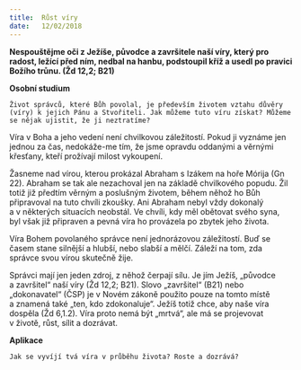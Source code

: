 ```yaml
---
title:  Růst víry
date:   12/02/2018
---
```


**Nespouštějme oči z Ježíše, původce a završitele naší víry, který pro radost, ležící před ním, nedbal na hanbu, podstoupil kříž a usedl po pravici Božího trůnu. (Žd 12,2; B21)** 

**Osobní studium** 

`Život správců, které Bůh povolal, je především životem vztahu důvěry (víry) k jejich Pánu a Stvořiteli. Jak můžeme tuto víru získat? Můžeme se nějak ujistit, že ji neztratíme?` 

Víra v Boha a jeho vedení není chvilkovou záležitostí. Pokud ji vyznáme jen jednou za čas, nedokáže-me tím, že jsme opravdu oddanými a věrnými křesťany, kteří prožívají milost vykoupení. 

Žasneme nad vírou, kterou prokázal Abraham s Izákem na hoře Mórija (Gn 22). Abraham se tak ale nezachoval jen na základě chvilkového popudu. Žil totiž již předtím věrným a poslušným životem, během něhož ho Bůh připravoval na tuto chvíli zkoušky. Ani Abraham nebyl vždy dokonalý a v některých situacích neobstál. Ve chvíli, kdy měl obětovat svého syna, byl však již připraven a pevná víra ho provázela po zbytek jeho života. 

Víra Bohem povolaného správce není jednorázovou záležitostí. Buď se časem stane silnější a hlubší, nebo slabší a mělčí. Záleží na tom, zda správce svou vírou skutečně žije. 

Správci mají jen jeden zdroj, z něhož čerpají sílu. Je jím Ježíš, „původce a završitel“ naší víry (Žd 12,2; B21). Slovo „završitel“ (B21) nebo „dokonavatel“ (ČSP) je v Novém zákoně použito pouze na tomto místě a znamená také „ten, kdo zdokonaluje“. Ježíš totiž chce, aby naše víra dospěla (Žd 6,1.2). Víra proto nemá být „mrtvá“, ale má se projevovat v životě, růst, sílit a dozrávat. 

**Aplikace** 

`Jak se vyvíjí tvá víra v průběhu života? Roste a dozrává?`